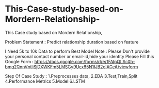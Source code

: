 # This-Case-study-based-on-Mordern-Relationship-

This Case study based on Mordern Relationship,

Problem Statement : Predict relationship duration based on feature

I Need 5k to 10k Data to perform Best Model Note : Please Don't provide your personal contact number or email-id,hide your identity Please Fill this Google Form : https://docs.google.com/forms/d/e/1FAIpQLScXh-bmq2QnnVntIiSjDXWKFm5LMSGy9Ucx85N1fJB2eIACeA/viewform

Step Of Case Study : 1.Preprocesses data, 2.EDA 3.Test,Train,Split 4.Performance Metrics 5.Model 6.LSTM
